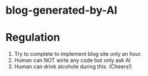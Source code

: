 # blog-generated-by-AI

# Regulation

1. Try to complete to implement blog site only an hour.
1. Human can NOT wirte any code but only ask AI
1. Human can drink alcohole during this. (Cheers!)
